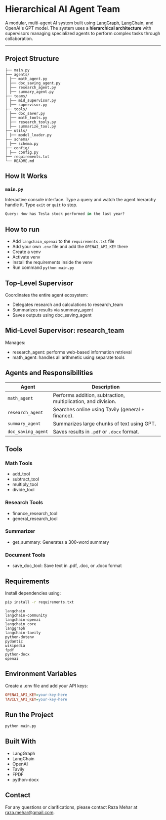 # Hierarchical AI Agent Team

A modular, multi-agent AI system built using [LangGraph](https://github.com/langchain-ai/langgraph), [LangChain](https://www.langchain.com/), and OpenAI's GPT model. The system uses a **hierarchical architecture** with supervisors managing specialized agents to perform complex tasks through collaboration.

---

## Project Structure
```text
├── main.py
├── agents/
│ ├── math_agent.py
│ ├── doc_saving_agent.py
│ ├── research_agent.py
│ ├── summary_agent.py
├── teams/
│ ├── mid_supervisor.py
│ ├── supervisor.py
├── tools/
│ ├── doc_saver.py
│ ├── math_tools.py
│ ├── research_tools.py
│ ├── summarize_tool.py
├── utils/
│ ├── model_loader.py
├── schema/
│ ├── schema.py
├── config/
│ ├── config.py
├── requirements.txt
└── README.md
```

## How It Works

### `main.py`
Interactive console interface. Type a query and watch the agent hierarchy handle it. Type `exit` or `quit` to stop.

```python
Query: How has Tesla stock performed in the last year?
```
## How to run
- Add `langchain_openai` to the `requirements.txt` file
- Add your own `.env` file and add the `OPENAI_API_KEY` there
- Create a venv
- Activate venv
- Install the requirements inside the venv
- Run command `python main.py`

## Top-Level Supervisor
Coordinates the entire agent ecosystem:
- Delegates research and calculations to research_team
- Summarizes results via summary_agent
- Saves outputs using doc_saving_agent

## Mid-Level Supervisor: research_team
Manages:
- research_agent: performs web-based information retrieval
- math_agent: handles all arithmetic using separate tools

## Agents and Responsibilities

| Agent              | Description                                                   |
| ------------------ |---------------------------------------------------------------|
| `math_agent`       | Performs addition, subtraction, multiplication, and division. |
| `research_agent`   | Searches online using Tavily (general + finance).             |
| `summary_agent`    | Summarizes large chunks of text using GPT.                    |
| `doc_saving_agent` | Saves results in `.pdf` or `.docx` format.                    |

## Tools

### Math Tools
- add_tool
- subtract_tool
- multiply_tool
- divide_tool

### Research Tools
- finance_research_tool
- general_research_tool

### Summarizer
- get_summary: Generates a 300-word summary

### Document Tools
- save_doc_tool: Save text in .pdf, .doc, or .docx format

## Requirements
Install dependencies using:
```bash
pip install -r requirements.txt
```

```nginx
langchain
langchain-community
langchain-openai
langchain_core
langgraph
langchain-tavily
python-dotenv
pydantic
wikipedia
fpdf
python-docx
openai
```

## Environment Variables
Create a .env file and add your API keys:
```ini
OPENAI_API_KEY=your-key-here
TAVILY_API_KEY=your-key-here
```

## Run the Project
```bash
python main.py
```

## Built With
- LangGraph
- LangChain
- OpenAI
- Tavily
- FPDF
- python-docx

## Contact
For any questions or clarifications, please contact Raza Mehar at [raza.mehar@gmail.com](mailto:raza.mehar@gmail.com).